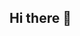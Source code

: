 ## Hi there 👋

<!--
**kingkashka/kingkashka** is a ✨ _special_ ✨ repository because its `README.md` (this file) appears on your GitHub profile.

👀 View my portfolio here: [Portfolio](https://personalportfolio2.onrender.com/)

📝 Check my resume out here: [Jason's Resume](https://docs.google.com/document/d/1UULFhl4nuR4RNcjxKJlXZs6ToZORQV5zt_r_Cs44GTs/pub)

💬 Message me here: [Linkedin](https://www.linkedin.com/in/thebelovednicholaskeyes/)

📫 Reach me via email: [Nicholas Keyes](mailto:keyes.nicholas2017@gmail.com)

📲 Call Me here: (512) 456-7890


![Kingkashka's github stats](https://github-readme-stats.vercel.app/api?username=kingkashka&show_icons=true&theme=dark)
[![Top Langs](https://github-readme-stats.vercel.app/api/top-langs/?username=kingkashka&layout=compact)](https://github.com/kingkashka/github-readme-stats)
- 🔭 I’m currently working on ...
- 🌱 I’m currently learning ...
- 👯 I’m looking to collaborate on ...
- 🤔 I’m looking for help with ...
- 💬 Ask me about ...
- 📫 How to reach me: ...
- 😄 Pronouns: ...
- ⚡ Fun fact: ...
-->
